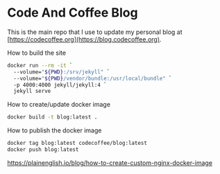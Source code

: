 # Code And Coffee Blog
This is the main repo that I use to update my personal blog at [https://codecoffee.org](https://blog.codecoffee.org).

How to build the site
```bash 
docker run --rm -it `
  --volume="${PWD}:/srv/jekyll" `
  --volume="${PWD}/vendor/bundle:/usr/local/bundle" `
  -p 4000:4000 jekyll/jekyll:4 `
  jekyll serve
```
How to create/update docker image
```bash
docker build -t blog:latest .
```

How to publish the docker image
```bash
docker tag blog:latest codecoffee/blog:latest
docker push blog:latest
```

https://plainenglish.io/blog/how-to-create-custom-nginx-docker-image